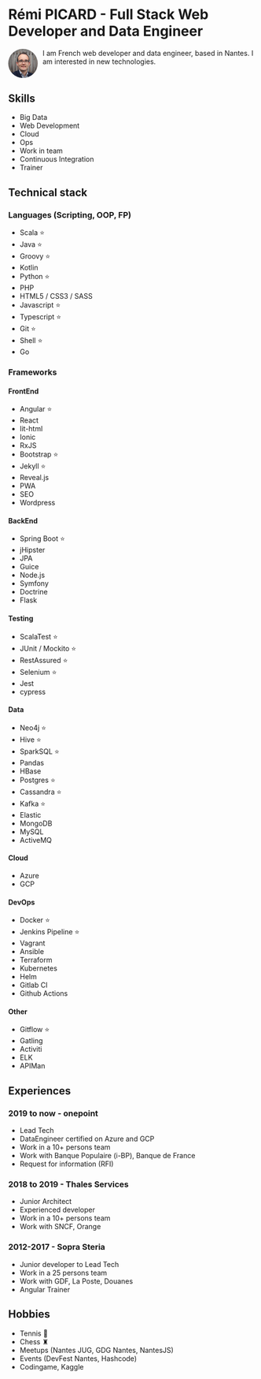 # Rémi PICARD - Full Stack Web Developer and Data Engineer

<img src="assets/remi_picard.jpg" alt="Rémi PICARD" title="Rémi PICARD" style="border-radius: 50%;float:left;width: 60px;margin-right: 10px;"/>
I am French web developer and data engineer, based in Nantes. I am interested in new technologies.

<div style="clear:both;"></div>

## Skills

- Big Data
- Web Development
- Cloud
- Ops
- Work in team
- Continuous Integration
- Trainer

## Technical stack

### Languages (Scripting, OOP, FP)

- Scala ⭐
- Java ⭐
- Groovy ⭐
- Kotlin
- Python ⭐
- PHP
- HTML5 / CSS3 / SASS
- Javascript ⭐
- Typescript ⭐
- Git ⭐
- Shell ⭐
- Go

### Frameworks

#### FrontEnd

- Angular ⭐
- React
- lit-html
- Ionic
- RxJS
- Bootstrap ⭐
- Jekyll ⭐
- Reveal.js
- PWA
- SEO
- Wordpress

#### BackEnd

- Spring Boot ⭐
- jHipster
- JPA
- Guice
- Node.js
- Symfony
- Doctrine
- Flask

#### Testing

- ScalaTest ⭐
- JUnit / Mockito ⭐
- RestAssured ⭐
- Selenium ⭐
- Jest
- cypress

#### Data

- Neo4j ⭐
- Hive ⭐
- SparkSQL ⭐
- Pandas
- HBase
- Postgres ⭐
- Cassandra ⭐
- Kafka ⭐
- Elastic
- MongoDB
- MySQL
- ActiveMQ

#### Cloud

- Azure
- GCP

#### DevOps

- Docker ⭐
- Jenkins Pipeline ⭐
- Vagrant
- Ansible
- Terraform
- Kubernetes
- Helm
- Gitlab CI
- Github Actions

#### Other

- Gitflow ⭐
- Gatling
- Activiti
- ELK
- APIMan

## Experiences

### 2019 to now - onepoint

- Lead Tech
- DataEngineer certified on Azure and GCP
- Work in a 10+ persons team
- Work with Banque Populaire (i-BP), Banque de France
- Request for information (RFI)

### 2018 to 2019 - Thales Services

- Junior Architect
- Experienced developer
- Work in a 10+ persons team
- Work with SNCF, Orange

### 2012-2017 - Sopra Steria

- Junior developer to Lead Tech
- Work in a 25 persons team
- Work with GDF, La Poste, Douanes
- Angular Trainer

## Hobbies

- Tennis 🎾
- Chess ♜
- Meetups (Nantes JUG, GDG Nantes, NantesJS)
- Events (DevFest Nantes, Hashcode)
- Codingame, Kaggle
